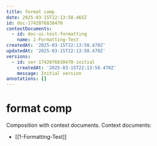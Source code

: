 ```yaml
---
title: format comp
date: 2025-03-15T22:13:58.465Z
id: doc-1742076838470
contextDocuments:
  - id: doc-ui-test-formatting
    name: 1-Formatting-Test
createdAt: '2025-03-15T22:13:58.470Z'
updatedAt: '2025-03-15T22:13:58.470Z'
versions:
  - id: ver-1742076838470-initial
    createdAt: '2025-03-15T22:13:58.470Z'
    message: Initial version
annotations: []
---
```


# format comp

Composition with context documents.
Context documents:
- [[1-Formatting-Test]]

